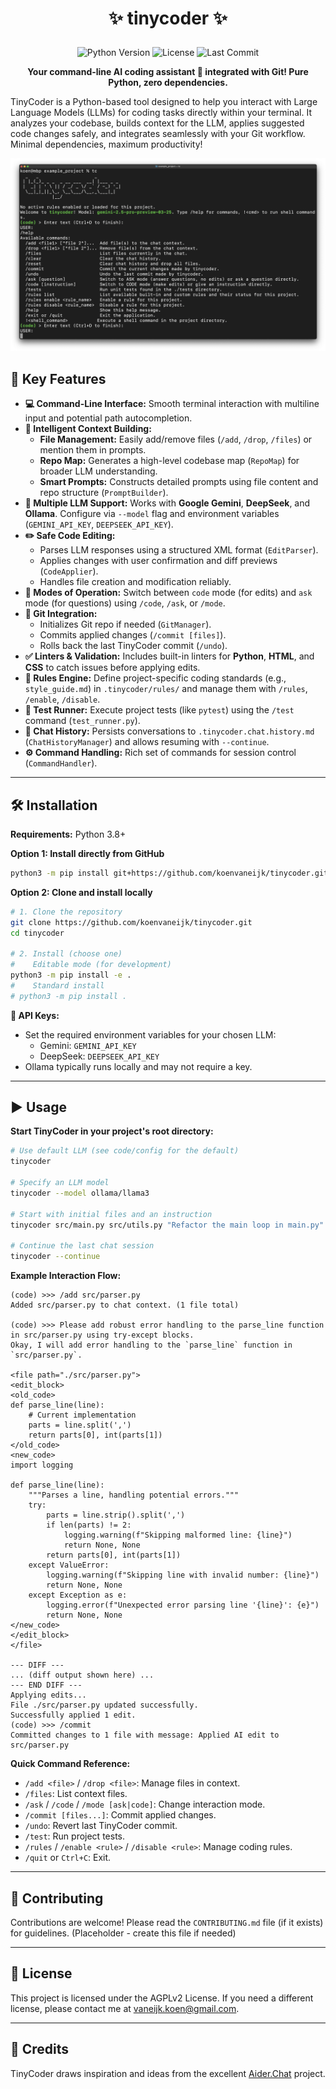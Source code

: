 

# <p align="center">✨ tinycoder ✨</p>

<p align="center">
  <img src="https://img.shields.io/badge/python-3.8+-blue.svg" alt="Python Version">
  <img src="https://img.shields.io/badge/license-AGPLv2-green.svg" alt="License"> <!-- Assuming MIT, change if needed -->
  <img src="https://img.shields.io/github/last-commit/koenvaneijk/tinycoder" alt="Last Commit">
</p>

<p align="center">
  <strong>Your command-line AI coding assistant 🤖 integrated with Git! Pure Python, zero dependencies.</strong>
</p>

TinyCoder is a Python-based tool designed to help you interact with Large Language Models (LLMs) for coding tasks directly within your terminal. It analyzes your codebase, builds context for the LLM, applies suggested code changes safely, and integrates seamlessly with your Git workflow. Minimal dependencies, maximum productivity!

![TinyCoder Screenshot](https://github.com/koenvaneijk/tinycoder/blob/main/screenshots/image.png?raw=true)

## 🚀 Key Features

*   **💻 Command-Line Interface:** Smooth terminal interaction with multiline input and potential path autocompletion.
*   **🧠 Intelligent Context Building:**
    *   **File Management:** Easily add/remove files (`/add`, `/drop`, `/files`) or mention them in prompts.
    *   **Repo Map:** Generates a high-level codebase map (`RepoMap`) for broader LLM understanding.
    *   **Smart Prompts:** Constructs detailed prompts using file content and repo structure (`PromptBuilder`).
*   **🤖 Multiple LLM Support:** Works with **Google Gemini**, **DeepSeek**, and **Ollama**. Configure via `--model` flag and environment variables (`GEMINI_API_KEY`, `DEEPSEEK_API_KEY`).
*   **✏️ Safe Code Editing:**
    *   Parses LLM responses using a structured XML format (`EditParser`).
    *   Applies changes with user confirmation and diff previews (`CodeApplier`).
    *   Handles file creation and modification reliably.
*   **🔄 Modes of Operation:** Switch between `code` mode (for edits) and `ask` mode (for questions) using `/code`, `/ask`, or `/mode`.
*   **🌿 Git Integration:**
    *   Initializes Git repo if needed (`GitManager`).
    *   Commits applied changes (`/commit [files]`).
    *   Rolls back the last TinyCoder commit (`/undo`).
*   **✅ Linters & Validation:** Includes built-in linters for **Python**, **HTML**, and **CSS** to catch issues before applying edits.
*   **📜 Rules Engine:** Define project-specific coding standards (e.g., `style_guide.md`) in `.tinycoder/rules/` and manage them with `/rules`, `/enable`, `/disable`.
*   **🧪 Test Runner:** Execute project tests (like `pytest`) using the `/test` command (`test_runner.py`).
*   **💾 Chat History:** Persists conversations to `.tinycoder.chat.history.md` (`ChatHistoryManager`) and allows resuming with `--continue`.
*   **⚙️ Command Handling:** Rich set of commands for session control (`CommandHandler`).

---

## 🛠️ Installation

**Requirements:** Python 3.8+

**Option 1: Install directly from GitHub**

```bash
python3 -m pip install git+https://github.com/koenvaneijk/tinycoder.git
```

**Option 2: Clone and install locally**

```bash
# 1. Clone the repository
git clone https://github.com/koenvaneijk/tinycoder.git
cd tinycoder

# 2. Install (choose one)
#    Editable mode (for development)
python3 -m pip install -e .
#    Standard install
# python3 -m pip install .
```

**🔑 API Keys:**

*   Set the required environment variables for your chosen LLM:
    *   Gemini: `GEMINI_API_KEY`
    *   DeepSeek: `DEEPSEEK_API_KEY`
*   Ollama typically runs locally and may not require a key.

---

## ▶️ Usage

**Start TinyCoder in your project's root directory:**

```bash
# Use default LLM (see code/config for the default)
tinycoder

# Specify an LLM model
tinycoder --model ollama/llama3

# Start with initial files and an instruction
tinycoder src/main.py src/utils.py "Refactor the main loop in main.py"

# Continue the last chat session
tinycoder --continue
```

**Example Interaction Flow:**

```plaintext
(code) >>> /add src/parser.py
Added src/parser.py to chat context. (1 file total)

(code) >>> Please add robust error handling to the parse_line function in src/parser.py using try-except blocks.
Okay, I will add error handling to the `parse_line` function in `src/parser.py`.

<file path="./src/parser.py">
<edit_block>
<old_code>
def parse_line(line):
    # Current implementation
    parts = line.split(',')
    return parts[0], int(parts[1])
</old_code>
<new_code>
import logging

def parse_line(line):
    """Parses a line, handling potential errors."""
    try:
        parts = line.strip().split(',')
        if len(parts) != 2:
            logging.warning(f"Skipping malformed line: {line}")
            return None, None
        return parts[0], int(parts[1])
    except ValueError:
        logging.warning(f"Skipping line with invalid number: {line}")
        return None, None
    except Exception as e:
        logging.error(f"Unexpected error parsing line '{line}': {e}")
        return None, None
</new_code>
</edit_block>
</file>

--- DIFF ---
... (diff output shown here) ...
--- END DIFF ---
Applying edits...
File ./src/parser.py updated successfully.
Successfully applied 1 edit.
(code) >>> /commit
Committed changes to 1 file with message: Applied AI edit to src/parser.py
```

**Quick Command Reference:**

*   `/add <file>` / `/drop <file>`: Manage files in context.
*   `/files`: List context files.
*   `/ask` / `/code` / `/mode [ask|code]`: Change interaction mode.
*   `/commit [files...]`: Commit applied changes.
*   `/undo`: Revert last TinyCoder commit.
*   `/test`: Run project tests.
*   `/rules` / `/enable <rule>` / `/disable <rule>`: Manage coding rules.
*   `/quit` or `Ctrl+C`: Exit.

---

## 🤝 Contributing

Contributions are welcome! Please read the `CONTRIBUTING.md` file (if it exists) for guidelines. (Placeholder - create this file if needed)

---

## 📜 License

This project is licensed under the AGPLv2 License. If you need a different license, please contact me at vaneijk.koen@gmail.com.

---

## 🙏 Credits

TinyCoder draws inspiration and ideas from the excellent [Aider.Chat](https://aider.chat/) project. 
